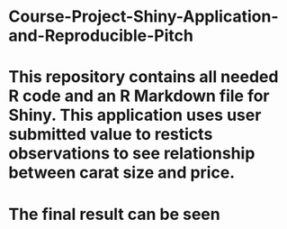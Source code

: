 # Course-Project-Shiny-Application-and-Reproducible-Pitch

# This repository contains all needed R code and an R Markdown file for Shiny. This application uses user submitted value to resticts observations to see relationship between carat size and price.

# The final result can be seen 
